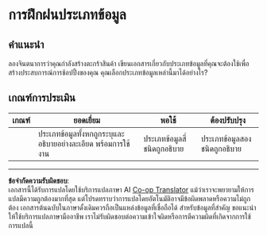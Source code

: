 <!--
CO_OP_TRANSLATOR_METADATA:
{
  "original_hash": "3869244ceda606c4969d8cdd82679867",
  "translation_date": "2025-08-26T21:50:22+00:00",
  "source_file": "2-js-basics/1-data-types/assignment.md",
  "language_code": "th"
}
-->
# การฝึกฝนประเภทข้อมูล

## คำแนะนำ

ลองจินตนาการว่าคุณกำลังสร้างตะกร้าสินค้า เขียนเอกสารเกี่ยวกับประเภทข้อมูลที่คุณจะต้องใช้เพื่อสร้างประสบการณ์การช้อปปิ้งของคุณ คุณเลือกประเภทข้อมูลเหล่านี้มาได้อย่างไร?

## เกณฑ์การประเมิน

เกณฑ์ | ยอดเยี่ยม | พอใช้ | ต้องปรับปรุง
--- | --- | --- | --- |
||ประเภทข้อมูลทั้งหกถูกระบุและอธิบายอย่างละเอียด พร้อมการใช้งาน|ประเภทข้อมูลสี่ชนิดถูกอธิบาย|ประเภทข้อมูลสองชนิดถูกอธิบาย|

---

**ข้อจำกัดความรับผิดชอบ**:  
เอกสารนี้ได้รับการแปลโดยใช้บริการแปลภาษา AI [Co-op Translator](https://github.com/Azure/co-op-translator) แม้ว่าเราจะพยายามให้การแปลมีความถูกต้องมากที่สุด แต่โปรดทราบว่าการแปลโดยอัตโนมัติอาจมีข้อผิดพลาดหรือความไม่ถูกต้อง เอกสารต้นฉบับในภาษาดั้งเดิมควรถือเป็นแหล่งข้อมูลที่เชื่อถือได้ สำหรับข้อมูลที่สำคัญ ขอแนะนำให้ใช้บริการแปลภาษามืออาชีพ เราไม่รับผิดชอบต่อความเข้าใจผิดหรือการตีความผิดที่เกิดจากการใช้การแปลนี้